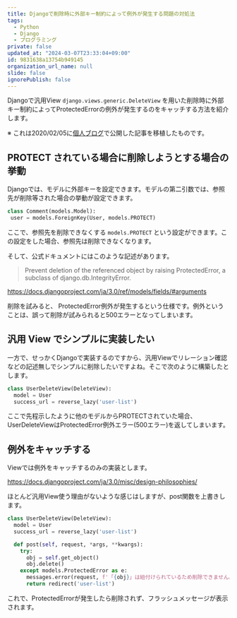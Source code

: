 ```yaml
---
title: Djangoで削除時に外部キー制約によって例外が発生する問題の対処法
tags:
  - Python
  - Django
  - プログラミング
private: false
updated_at: "2024-03-07T23:33:04+09:00"
id: 9831638a13754b949145
organization_url_name: null
slide: false
ignorePublish: false
---
```


Djangoで汎用View `django.views.generic.DeleteView` を用いた削除時に外部キー制約によってProtectedErrorの例外が発生するのをキャッチする方法を紹介します。

※ これは2020/02/05に[個人ブログ](https://bicstone.me)で公開した記事を移植したものです。

## PROTECT されている場合に削除しようとする場合の挙動

Djangoでは、モデルに外部キーを設定できます。モデルの第二引数では、参照先が削除等された場合の挙動が設定できます。

```py
class Comment(models.Model):
 user = models.ForeignKey(User, models.PROTECT)
```

ここで、参照先を削除できなくする `models.PROTECT` という設定ができます。この設定をした場合、参照先は削除できなくなります。

そして、公式ドキュメントにはこのような記述があります。

> Prevent deletion of the referenced object by raising ProtectedError, a subclass of django.db.IntegrityError.

https://docs.djangoproject.com/ja/3.0/ref/models/fields/#arguments

削除を試みると、 ProtectedError例外が発生するという仕様です。例外ということは、誤って削除が試みられると500エラーとなってしまいます。

## 汎用 View でシンプルに実装したい

一方で、せっかくDjangoで実装するのですから、汎用Viewでリレーション確認などの記述無しでシンプルに削除したいですよね。そこで次のように構築したとします。

```py
class UserDeleteView(DeleteView):
  model = User
  success_url = reverse_lazy('user-list')
```

ここで先程示したように他のモデルからPROTECTされていた場合、UserDeleteViewはProtectedError例外エラー(500エラー)を返してしまいます。

## 例外をキャッチする

Viewでは例外をキャッチするのみの実装とします。

https://docs.djangoproject.com/ja/3.0/misc/design-philosophies/

ほとんど汎用View使う理由がないような感じはしますが、post関数を上書きします。

```py
class UserDeleteView(DeleteView):
  model = User
  success_url = reverse_lazy('user-list')

  def post(self, request, *args, **kwargs):
    try:
      obj = self.get_object()
      obj.delete()
    except models.ProtectedError as e:
      messages.error(request, f'「{obj}」は紐付けられているため削除できません。')
      return redirect('user-list')
```

これで、ProtectedErrorが発生したら削除されず、フラッシュメッセージが表示されます。

